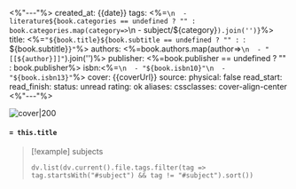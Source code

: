 <%"---"%>
created_at: {{date}}
tags: <%=`\n  - literature${book.categories == undefined ? "" : book.categories.map(category=>`\n  - subject/${category}`).join('')}`%>
title: <%=`"${book.title}${book.subtitle == undefined ? "" : `: ${book.subtitle}`}"`%>
authors: <%=book.authors.map(author=>`\n  - "[[${author}]]"`).join('')%>
publisher: <%=book.publisher == undefined ? "" : book.publisher%>
isbn:<%=`\n  - "${book.isbn10}"\n  - "${book.isbn13}"`%>
cover: {{coverUrl}}
source:
physical: false
read_start:
read_finish:
status: unread
rating: ok
aliases:
cssclasses: cover-align-center
<%"---"%>

![cover|200](<%=book.coverUrl%>)

#### `= this.title`

> [!example] subjects
> ```dataviewjs
> dv.list(dv.current().file.tags.filter(tag => tag.startsWith("#subject") && tag != "#subject").sort())
> ```
